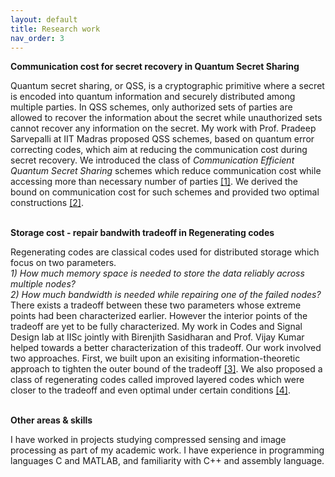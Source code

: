 ```yaml
---
layout: default
title: Research work
nav_order: 3
---
```


**Communication cost for secret recovery in Quantum Secret Sharing**

Quantum secret sharing, or QSS, is a cryptographic primitive where a secret is encoded into quantum information and securely distributed among multiple parties.
In QSS schemes, only authorized sets of parties are allowed to recover the information about the secret while unauthorized sets cannot recover any information on the secret.
My work with Prof. Pradeep Sarvepalli at IIT Madras proposed QSS schemes, based on quantum error correcting codes, which aim at reducing the communication cost during secret recovery.
We introduced the class of _Communication Efficient Quantum Secret Sharing_ schemes which reduce communication cost while accessing more than necessary number of parties [[1]](https://journals.aps.org/pra/abstract/10.1103/PhysRevA.100.052313).
We derived the bound on communication cost for such schemes and provided two optimal constructions [[2]](https://ieeexplore.ieee.org/abstract/document/9674910/).

<br>**Storage cost - repair bandwith tradeoff in Regenerating codes**

Regenerating codes are classical codes used for distributed storage which focus on two parameters.
<br>_1) How much memory space is needed to store the data reliably across multiple nodes?_
<br>_2) How much bandwidth is needed while repairing one of the failed nodes?_
<br> There exists a tradeoff between these two parameters whose extreme points had been characterized earlier.
However the interior points of the tradeoff are yet to be fully characterized.
My work in Codes and Signal Design lab at IISc jointly with Birenjith Sasidharan and Prof. Vijay Kumar helped towards a better characterization of this tradeoff.
Our work involved two approaches.
First, we built upon an exisiting information-theoretic approach to tighten the outer bound of the tradeoff [[3]](https://ieeexplore.ieee.org/abstract/document/6875270/).
We also proposed a class of regenerating codes called improved layered codes which were closer to the tradeoff and even optimal under certain conditions [[4]](https://ieeexplore.ieee.org/abstract/document/7133121/).

<br>**Other areas & skills**

I have worked in projects studying compressed sensing and image processing as part of my academic work.
I have experience in programming languages C and MATLAB, and familiarity with C++ and assembly language.
